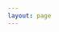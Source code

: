 ```yaml
---
layout: page
---
```

<script setup>
import {
  VPTeamPage,
  VPTeamPageTitle,
  VPTeamMembers
} from 'vitepress/theme'

const members = [
  {
    avatar: 'https://ts1.cn.mm.bing.net/th/id/R-C.2b5ad9dd38c8d0382c657355c86593e2?rik=Ti5pg5cJX6%2bH3Q&riu=http%3a%2f%2fimg1.wikia.nocookie.net%2f__cb20140916154329%2fhk-rail%2fzh%2fimages%2f1%2f17%2fMTR_Mobile_Icon.png&ehk=5sOnNjPY4vDZ38CNrKRuNRcA%2fSmtD%2f4h0iTyOV8Aojo%3d&risl=&pid=ImgRaw&r=0',
    name: 'MTR HK',
    title: 'Influencer',
    links: [
      { icon: 'facebook', link: 'https://www.facebook.com/mtrhk' },
      { icon: 'instagram', link: 'http://instagram.com/mtrhk' },
      { icon: 'youtube', link: 'http://www.youtube.com/mtrhongkong' }
    ]
  },  
  {
    avatar: 'https://i0.hdslb.com/bfs/face/079fa6d90165bbcc66925f5b91a78391338387d3.jpg',
    name: '总局-鄂局武段的热干面',
    title: 'Leader / Group Owner 好面',
    links: [
      { icon: 'bilibili', link: 'https://space.bilibili.com/1749292479' }
    ]
  },
  {
    avatar: 'https://space.bilibili.com/555976413',
    name: 'xz111_Misaka',
    title: 'Leader / Group Owner',
    links: [
      { icon: 'bilibili', link: 'https://space.bilibili.com/555976413' }
    ]
  },
  {
    avatar: 'https://i0.hdslb.com/bfs/face/3779291d37cfa4f5788ec31c4a443a83d67992b6.jpg@240w_240h_1c_1s_!web-avatar-space-header.avif',
    name: '青柏菌 Sakai Harumi 汤达人',
    title: 'Creator 好面，汤决定',
    links: [
      { icon: 'bilibili', link: 'https://space.bilibili.com/584835054/' }
    ]
  },
   {
    avatar: 'https://i2.hdslb.com/bfs/face/2d037727373b613409e33819460267cce05ce7ed.jpg@240w_240h_1c_1s_!web-avatar-space-header.avif',
    name: 'lanoel',
    title: 'Creator',
    links: [
      { icon: 'bilibili', link: 'https://space.bilibili.com/402744005' }
    ]
  },
  {
    avatar: 'https://i2.hdslb.com/bfs/face/1bd977e7d94921759621fc0d14922f8b34425438.jpg@240w_240h_1c_1s_!web-avatar-space-header.avif',
    name: 'Chi YX',
    title: 'Builder / Creator',
    links: [
      { icon: 'bilibili', link: 'https://space.bilibili.com/1596446033' }
    ]
  },
  {
    avatar: 'https://i2.hdslb.com/bfs/face/6e2559418375ea2bdeefe2e4b053a339f24654c6.jpg@240w_240h_1c_1s_!web-avatar-space-header.avif',
    name: '白云-Burgeoning',
    title: 'Builder / Creator',
    links: [
      { icon: 'bilibili', link: 'https://space.bilibili.com/1642321436' }
    ]
  },
  {
    avatar: 'https://i1.hdslb.com/bfs/face/9c8c613b88c9c7425c42508a1195459876bffeec.jpg@240w_240h_1c_1s_!web-avatar-space-header.avif',
    name: 'Takigawa',
    title: 'Server Administrator & Owner',
    links: [
      { icon: 'bilibili', link: 'https://space.bilibili.com/1642321436' }
    ]
  },
   {
    avatar: 'https://server.akio.top/icon',
    name: 'Misaka Akio 御坂秋生',
    title: 'Creator',
    links: [
      { icon: 'website', link: 'https://www.akio.top/' }
    ]
  },
  {
    avatar: 'https://i0.hdslb.com/bfs/face/af896ea48924bdea9fba76c645b24458d650c5de.jpg@240w_240h_1c_1s_!web-avatar-space-header.avif',
    name: 'Leo Tinyat',
    title: 'Builder / Creator',
    links: [
      { icon: 'bilibili', link: 'https://space.bilibili.com/553853026' },
      { icon: 'bilibili', link: 'https://space.bilibili.com/3493084180515360' },
    ]
  },
  {
    avatar: 'https://bkimg.cdn.bcebos.com/pic/bd3eb13533fa828bf895ec30f31f4134960a5aaa?x-bce-process=image/format,f_auto/watermark,image_d2F0ZXIvYmFpa2UyNzI,g_7,xp_5,yp_5,P_20/resize,m_lfit,limit_1,h_1080',
    name: 'WHRT',
    title: 'Influencer',
    links: [
      { icon: 'website', link: 'https://www.wuhanrt.com/' }
    ]
  },
  {
    avatar: 'https://tse3-mm.cn.bing.net/th/id/OIP-C.ujLS0YFylZcgtmG614MrbAHaFp?rs=1&pid=ImgDetMain',
    name: 'CRT',
    title: 'Influencer',
    links: [
      { icon: 'website', link: 'https://www.cqmetro.cn/index.shtml' }
    ]
  },
]
</script>

<VPTeamPage>
  <VPTeamPageTitle>
    <template #title>
      Our Team
    </template>
    <template #lead>
      哼哼哼啊啊啊啊啊啊啊啊啊啊啊啊啊
    </template>
  </VPTeamPageTitle>
  <VPTeamMembers
    :members="members"
  />
</VPTeamPage>
